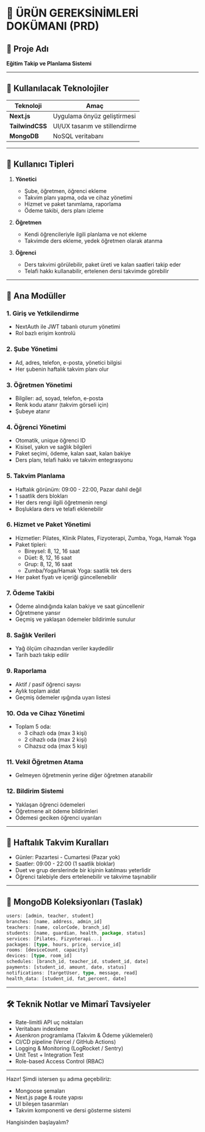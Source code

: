 # 📄 ÜRÜN GEREKSİNİMLERİ DOKÜMANI (PRD)

## 🔖 Proje Adı

**Eğitim Takip ve Planlama Sistemi**

---

## 🔧 Kullanılacak Teknolojiler

| Teknoloji       | Amaç                          |
| --------------- | ----------------------------- |
| **Next.js**     | Uygulama önyüz geliştirmesi   |
| **TailwindCSS** | UI/UX tasarım ve stillendirme |
| **MongoDB**     | NoSQL veritabanı              |

---

## 👥 Kullanıcı Tipleri

1. **Yönetici**

   - Şube, öğretmen, öğrenci ekleme
   - Takvim planı yapma, oda ve cihaz yönetimi
   - Hizmet ve paket tanımlama, raporlama
   - Ödeme takibi, ders planı izleme

2. **Öğretmen**

   - Kendi öğrencileriyle ilgili planlama ve not ekleme
   - Takvimde ders ekleme, yedek öğretmen olarak atanma

3. **Öğrenci**

   - Ders takvimi görülebilir, paket üreti ve kalan saatleri takip eder
   - Telafi hakkı kullanabilir, ertelenen dersi takvimde görebilir

---

## 📂 Ana Modüller

### 1. Giriş ve Yetkilendirme

- NextAuth ile JWT tabanlı oturum yönetimi
- Rol bazlı erişim kontrolü

### 2. Şube Yönetimi

- Ad, adres, telefon, e-posta, yönetici bilgisi
- Her şubenin haftalık takvim planı olur

### 3. Öğretmen Yönetimi

- Bilgiler: ad, soyad, telefon, e-posta
- Renk kodu atanır (takvim görseli için)
- Şubeye atanır

### 4. Öğrenci Yönetimi

- Otomatik, unique öğrenci ID
- Kisisel, yakın ve sağlık bilgileri
- Paket seçimi, ödeme, kalan saat, kalan bakiye
- Ders planı, telafi hakkı ve takvim entegrasyonu

### 5. Takvim Planlama

- Haftalık görünüm: 09:00 - 22:00, Pazar dahil değil
- 1 saatlik ders blokları
- Her ders rengi ilgili öğretmenin rengi
- Boşluklara ders ve telafi eklenebilir

### 6. Hizmet ve Paket Yönetimi

- Hizmetler: Pilates, Klinik Pilates, Fizyoterapi, Zumba, Yoga, Hamak Yoga
- Paket tipleri:
  - Bireysel: 8, 12, 16 saat
  - Düet: 8, 12, 16 saat
  - Grup: 8, 12, 16 saat
  - Zumba/Yoga/Hamak Yoga: saatlik tek ders
- Her paket fiyatı ve içeriği güncellenebilir

### 7. Ödeme Takibi

- Ödeme alındığında kalan bakiye ve saat güncellenir
- Öğretmene yansır
- Geçmiş ve yaklaşan ödemeler bildirimle sunulur

### 8. Sağlık Verileri

- Yağ ölçüm cihazından veriler kaydedilir
- Tarih bazlı takip edilir

### 9. Raporlama

- Aktif / pasif öğrenci sayısı
- Aylık toplam aidat
- Geçmiş ödemeler ışığında uyarı listesi

### 10. Oda ve Cihaz Yönetimi

- Toplam 5 oda:
  - 3 cihazlı oda (max 3 kişi)
  - 2 cihazlı oda (max 2 kişi)
  - Cihazsız oda (max 5 kişi)

### 11. Vekil Öğretmen Atama

- Gelmeyen öğretmenin yerine diğer öğretmen atanabilir

### 12. Bildirim Sistemi

- Yaklaşan öğrenci ödemeleri
- Öğretmene ait ödeme bildirimleri
- Ödemesi geciken öğrenci uyarıları

---

## 📅 Haftalık Takvim Kuralları

- Günler: Pazartesi - Cumartesi (Pazar yok)
- Saatler: 09:00 - 22:00 (1 saatlik bloklar)
- Duet ve grup derslerinde bir kişinin katılması yeterlidir
- Öğrenci talebiyle ders ertelenebilir ve takvime taşınabilir

---

## 📃 MongoDB Koleksiyonları (Taslak)

```ts
users: [admin, teacher, student]
branches: [name, address, admin_id]
teachers: [name, colorCode, branch_id]
students: [name, guardian, health, package, status]
services: [Pilates, Fizyoterapi...]
packages: [type, hours, price, service_id]
rooms: [deviceCount, capacity]
devices: [type, room_id]
schedules: [branch_id, teacher_id, student_id, date]
payments: [student_id, amount, date, status]
notifications: [targetUser, type, message, read]
health_data: [student_id, fat_percent, date]
```

---

## 🛠️ Teknik Notlar ve Mimarî Tavsiyeler

- Rate-limitli API uç noktaları
- Veritabanı indexleme
- Asenkron programlama (Takvim & Ödeme yüklemeleri)
- CI/CD pipeline (Vercel / GitHub Actions)
- Logging & Monitoring (LogRocket / Sentry)
- Unit Test + Integration Test
- Role-based Access Control (RBAC)

---

Hazır! Şimdi istersen şu adıma geçebiliriz:

- Mongoose şemaları
- Next.js page & route yapısı
- UI bileşen tasarımları
- Takvim komponenti ve dersi gösterme sistemi

Hangisinden başlayalım?

